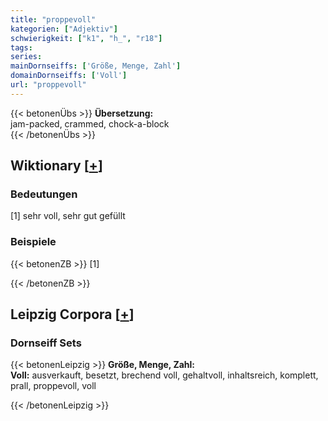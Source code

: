 ```yaml
---
title: "proppevoll"
kategorien: ["Adjektiv"]
schwierigkeit: ["k1", "h_", "r18"]
tags:
series:
mainDornseiffs: ['Größe, Menge, Zahl']
domainDornseiffs: ['Voll']
url: "proppevoll"
---
```


{{< betonenÜbs >}}
**Übersetzung:**  
jam-packed, crammed, chock-a-block  
{{< /betonenÜbs >}}

## Wiktionary [[+](https://de.wiktionary.org/wiki/proppevoll)]

### Bedeutungen
[1] sehr voll, sehr gut gefüllt  

### Beispiele
{{< betonenZB >}}
[1]  

{{< /betonenZB >}}

## Leipzig Corpora [[+](https://corpora.uni-leipzig.de/en/res?word=proppevoll&corpusId=deu_newscrawl-public_2018)]

### Dornseiff Sets
{{< betonenLeipzig >}}
**Größe, Menge, Zahl:**  
**Voll:** ausverkauft, besetzt, brechend voll, gehaltvoll, inhaltsreich, komplett, prall, proppevoll, voll  

{{< /betonenLeipzig >}}
